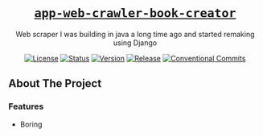 <div align="center" markdown="1">

# [`app-web-crawler-book-creator`][url-repo]

Web scraper I was building in java a long time ago and started remaking using Django

[![License][badge-license]][url-license]
[![Status][badge-status-abandoned]][url-repo]
[![Version][badge-version]][url-version]
[![Release][badge-workflow-release]][url-workflow-release]
[![Conventional Commits][badge-conventionalcommits]][url-conventionalcommits]

</div>

## About The Project

### Features

- Boring

<!-- relative links -->

<!-- project links -->

[url-repo]: https://github.com/shishifubing/app-web-crawler-book-creator
[url-license]: https://github.com/shishifubing/app-web-crawler-book-creator/blob/main/LICENSE
[url-workflow-release]: https://github.com/shishifubing/app-web-crawler-book-creator/actions/workflows/release.yml
[url-version]: https://github.com/shishifubing/app-web-crawler-book-creator/releases/latest

<!-- external links -->

[url-conventionalcommits]: https://conventionalcommits.org

<!-- badge links -->

[badge-status-abandoned]: https://img.shields.io/badge/status-abandoned-red
[badge-license]: https://img.shields.io/github/license/shishifubing/app-web-crawler-book-creator.svg
[badge-workflow-release]: https://img.shields.io/github/actions/workflow/status/shishifubing/app-web-crawler-book-creator/release.yml?branch=main&label=release&logo=github
[badge-version]: https://img.shields.io/github/v/release/shishifubing/app-web-crawler-book-creator?label=version

<!-- other badge links -->

[badge-conventionalcommits]: https://img.shields.io/badge/conventional--commits-1.0.0-%23FE5196?logo=conventionalcommits&logoColor=white
